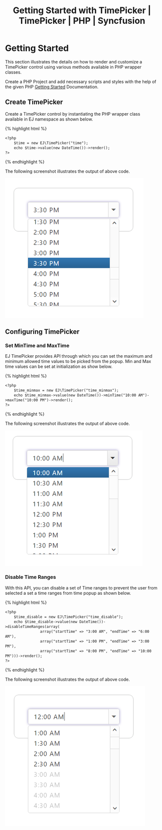﻿---
layout: post
title: Getting Started with TimePicker | TimePicker | PHP | Syncfusion
description: Getting Started with TimePicker
platform: php
control: TimePicker
documentation: ug
keywords: Timepicker getting started, Timepicker features
---

# Getting Started

This section illustrates the details on how to render and customize a TimePicker control using various methods available in PHP wrapper classes.

Create a PHP Project and add necessary scripts and styles with the help of the given PHP [Getting Started]() Documentation.

## Create TimePicker

Create a TimePicker control by instantiating the PHP wrapper class available in EJ namespace as shown below.

{% highlight html %}

    <?php
        $time = new EJ\TimePicker("time");
        echo $time->value(new DateTime())->render();
    ?>
    
{% endhighlight %}

The following screenshot illustrates the output of above code.

![](getting-started_images/timepicker.png)   

## Configuring TimePicker

### Set MinTime and MaxTime

EJ TimePicker provides API through which you can set the maximum and minimum allowed time values to be picked from the popup. Min and Max time values can be set at initialization as show below.

{% highlight html %}

    <?php
        $time_minmax = new EJ\TimePicker("time_minmax");
        echo $time_minmax->value(new DateTime())->minTime("10:00 AM")->maxTime("10:00 PM")->render();
    ?>

{% endhighlight %}  

The following screenshot illustrates the output of above code.

![](getting-started_images/minmax.png) 

### Disable Time Ranges

With this API, you can disable a set of Time ranges to prevent the user from selected a set a time ranges from time popup as shown below.

{% highlight html %}

    <?php
        $time_disable = new EJ\TimePicker("time_disable");
        echo $time_disable->value(new DateTime())->disableTimeRanges(array(
                    array("startTime" => "3:00 AM", "endTime" => "6:00 AM"),
                    array("startTime" => "1:00 PM", "endTime" => "3:00 PM"),
                    array("startTime" => "8:00 PM", "endTime" => "10:00 PM")))->render();
    ?>

{% endhighlight %}


The following screenshot illustrates the output of above code.

![](getting-started_images/disablerange.png)
